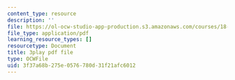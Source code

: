 ```yaml
---
content_type: resource
description: ''
file: https://ol-ocw-studio-app-production.s3.amazonaws.com/courses/18-01sc-single-variable-calculus-fall-2010/3f37a68b275e0576780d31f21afc6012_KhwQKE_tld0.pdf
file_type: application/pdf
learning_resource_types: []
resourcetype: Document
title: 3play pdf file
type: OCWFile
uid: 3f37a68b-275e-0576-780d-31f21afc6012
---
```

